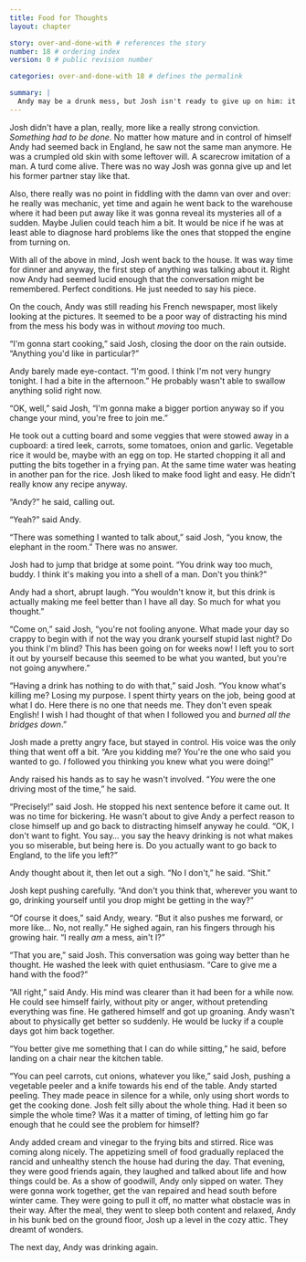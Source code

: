 ```yaml
---
title: Food for Thoughts
layout: chapter

story: over-and-done-with # references the story
number: 18 # ordering index
version: 0 # public revision number

categories: over-and-done-with 18 # defines the permalink

summary: |
  Andy may be a drunk mess, but Josh isn't ready to give up on him: it's time to save his old friend.
---
```

Josh didn't have a plan, really, more like a really strong conviction. *Something had to be done*. No matter how mature and in control of himself Andy had seemed back in England, he saw not the same man anymore. He was a crumpled old skin with some leftover will. A scarecrow imitation of a man. A turd come alive. There was no way Josh was gonna give up and let his former partner stay like that.

Also, there really was no point in fiddling with the damn van over and over: he really was mechanic, yet time and again he went back to the warehouse where it had been put away like it was gonna reveal its mysteries all of a sudden. Maybe Julien could teach him a bit. It would be nice if he was at least able to diagnose hard problems like the ones that stopped the engine from turning on.

With all of the above in mind, Josh went back to the house. It was way time for dinner and anyway, the first step of anything was talking about it. Right now Andy had seemed lucid enough that the conversation might be remembered. Perfect conditions. He just needed to say his piece.

On the couch, Andy was still reading his French newspaper, most likely looking at the pictures. It seemed to be a poor way of distracting his mind from the mess his body was in without *moving* too much.

“I'm gonna start cooking,” said Josh, closing the door on the rain outside. “Anything you'd like in particular?”

Andy barely made eye-contact. “I'm good. I think I'm not very hungry tonight. I had a bite in the afternoon.” He probably wasn't able to swallow anything solid right now.

“OK, well,” said Josh, “I'm gonna make a bigger portion anyway so if you change your mind, you're free to join me.”

He took out a cutting board and some veggies that were stowed away in a cupboard: a tired leek, carrots, some tomatoes, onion and garlic. Vegetable rice it would be, maybe with an egg on top. He started chopping it all and putting the bits together in a frying pan. At the same time water was heating in another pan for the rice. Josh liked to make food light and easy. He didn't really know any recipe anyway.

“Andy?” he said, calling out.

“Yeah?” said Andy.

“There was something I wanted to talk about,” said Josh, “you know, the elephant in the room.” There was no answer.

Josh had to jump that bridge at some point. “You drink way too much, buddy. I think it's making you into a shell of a man. Don't you think?”

Andy had a short, abrupt laugh. “You wouldn't know it, but this drink is actually making me feel better than I have all day. So much for what you thought.”

“Come on,” said Josh, “you're not fooling anyone. What made your day so crappy to begin with if not the way you drank yourself stupid last night? Do you think I'm blind? This has been going on for weeks now! I left you to sort it out by yourself because this seemed to be what you wanted, but you're not going anywhere.”

“Having a drink has nothing to do with that,” said Josh. “You know what's killing me? Losing my purpose. I spent thirty years on the job, being good at what I do. Here there is no one that needs me. They don't even speak English! I wish I had thought of that when I followed you and *burned all the bridges down*.”

Josh made a pretty angry face, but stayed in control. His voice was the only thing that went off a bit. “Are you kidding me? You're the one who said you wanted to go. *I* followed you thinking you knew what you were doing!”

Andy raised his hands as to say he wasn't involved. “*You* were the one driving most of the time,” he said.

“Precisely!” said Josh. He stopped his next sentence before it came out. It was no time for bickering. He wasn't about to give Andy a perfect reason to close himself up and go back to distracting himself anyway he could. “OK, I don't want to fight. You say… you say the heavy drinking is not what makes you so miserable, but being here is. Do you actually want to go back to England, to the life you left?”

Andy thought about it, then let out a sigh. “No I don't,” he said. “Shit.”

Josh kept pushing carefully. “And don't you think that, wherever you want to go, drinking yourself until you drop might be getting in the way?”

“Of course it does,” said Andy, weary. “But it also pushes me forward, or more like… No, not really.” He sighed again, ran his fingers through his growing hair. “I really *am* a mess, ain't I?”

“That you are,” said Josh. This conversation was going way better than he thought. He washed the leek with quiet enthusiasm. “Care to give me a hand with the food?”

“All right,” said Andy. His mind was clearer than it had been for a while now. He could see himself fairly, without pity or anger, without pretending everything was fine. He gathered himself and got up groaning. Andy wasn't about to physically get better so suddenly. He would be lucky if a couple days got him back together.

“You better give me something that I can do while sitting,” he said, before landing on a chair near the kitchen table.

“You can peel carrots, cut onions, whatever you like,” said Josh, pushing a vegetable peeler and a knife towards his end of the table. Andy started peeling. They made peace in silence for a while, only using short words to get the cooking done. Josh felt silly about the whole thing. Had it been so simple the whole time? Was it a matter of timing, of letting him go far enough that he could see the problem for himself?

Andy added cream and vinegar to the frying bits and stirred. Rice was coming along nicely. The appetizing smell of food gradually replaced the rancid and unhealthy stench the house had during the day. That evening, they were good friends again, they laughed and talked about life and how things could be. As a show of goodwill, Andy only sipped on water. They were gonna work together, get the van repaired and head south before winter came. They were going to pull it off, no matter what obstacle was in their way. After the meal, they went to sleep both content and relaxed, Andy in his bunk bed on the ground floor, Josh up a level in the cozy attic. They dreamt of wonders.

The next day, Andy was drinking again.
